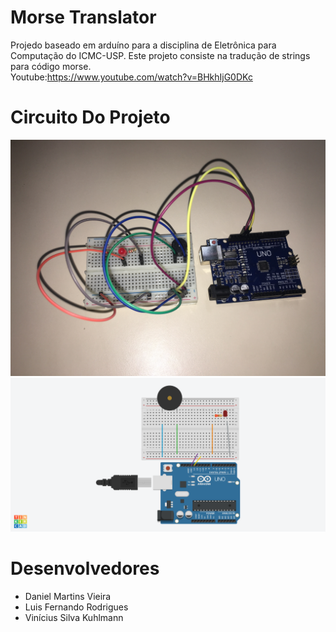 # Morse Translator
Projedo baseado em arduíno para a disciplina de Eletrônica para Computação do ICMC-USP.
Este projeto consiste na tradução de strings para código morse.  
Youtube:https://www.youtube.com/watch?v=BHkhIjG0DKc  
 

# Circuito Do Projeto
  ![alt text](https://github.com/Idalen/Arduino_Morse_Translator/blob/master/Images/Circuit.JPG)
  ![alt text](https://github.com/Idalen/Arduino_Morse_Translator/blob/master/Images/Virtual%20simulation.png)
  
# Desenvolvedores
- Daniel Martins Vieira
- Luis Fernando Rodrigues
- Vinícius Silva Kuhlmann

  
